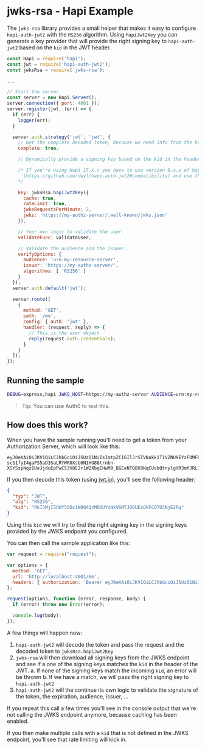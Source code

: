 # jwks-rsa - Hapi Example

The `jwks-rsa` library provides a small helper that makes it easy to configure `hapi-auth-jwt2` with the `RS256` algorithm. Using `hapiJwt2Key` you can generate a key provider that will provide the right signing key to `hapi-auth-jwt2` based on the `kid` in the JWT header.

```js
const Hapi = require('hapi');
const jwt = require('hapi-auth-jwt2');
const jwksRsa = require('jwks-rsa');

...

// Start the server.
const server = new Hapi.Server();
server.connection({ port: 4001 });
server.register(jwt, (err) => {
  if (err) {
    logger(err);
  }

  server.auth.strategy('jwt', 'jwt', {
    // Get the complete decoded token, because we need info from the header (the kid)
    complete: true,

    // Dynamically provide a signing key based on the kid in the header and the signing keys provided by the JWKS endpoint.

    /* If you're using Hapi 17.x.x you have to use version 8.x.x of hapi-auth-jwt2
      (https://github.com/dwyl/hapi-auth-jwt2#compatibility) and use the promise based version jwksRsa.hapiJwt2KeyAsync instead of jwksRsa.hapiJwt2Key
    */

    key: jwksRsa.hapiJwt2Key({
      cache: true,
      rateLimit: true,
      jwksRequestsPerMinute: 2,
      jwks: 'https://my-authz-server/.well-known/jwks.json'
    }),

    // Your own logic to validate the user.
    validateFunc: validateUser,

    // Validate the audience and the issuer.
    verifyOptions: {
      audience: 'urn:my-resource-server',
      issuer: 'https://my-authz-server/',
      algorithms: [ 'RS256' ]
    }
  });
  server.auth.default('jwt');

  server.route([
    {
      method: 'GET',
      path: '/me',
      config: { auth: 'jwt' },
      handler: (request, reply) => {
        // This is the user object
        reply(request.auth.credentials);
      }
    }
  ]);
});
```

## Running the sample

```bash
DEBUG=express,hapi JWKS_HOST=https://my-authz-server AUDIENCE=urn:my-resource-server ISSUER=https://my-authz-server/ node server.js
```

> Tip: You can use Auth0 to test this.

## How does this work?

When you have the sample running you'll need to get a token from your Authorization Server, which will look like this:

```
eyJ0eXAiOiJKV1QiLCJhbGciOiJSUzI1NiIsImtpZCI6IlJrSTVNakk1T1VZNU9EYzFOMFE0UXpNME9VWXpOa1ZHTVRKRE9VRXpRa0ZDT1RVM05qRTJSZyJ9.eyJpc3MiOiJodHRwczovL3NhbmRyaW5vLmF1dGgwLmNvbS8iLCJzdWIiOiJhdXRoMHw1NjMyNTAxZjQ2OGYwZjE3NTZmNGNhYjAiLCJhdWQiOiJQN2JhQnRTc3JmQlhPY3A5bHlsMUZEZVh0ZmFKUzRyViIsImV4cCI6MTQ2ODk2NDkyNiwiaWF0IjoxNDY4OTI4OTI2fQ.NaNeRSDCNu522u4hcVhV65plQOiGPStgSzVW4vR0liZYQBlZ_3OKqCmHXsu28NwVHW7_KfVgOz4m3BK6eMDZk50dAKf9LQzHhiG8acZLzm5bNMU3iobSAJdRhweRht544ZJkzJ-scS1fyI4gaPS5aD3SaLRYWR0Xsb6N1HU86trnbn-XSYSspNqzIUeJjduEpPwC53V8E2r1WZXbqEHwM9_BGEeNTQ8X9NqCUvbQtnylgYR3mfJRL14JsCWNFmmamgNNHAI0uAJo84mu_03I25eVuCK0VYStLPd0XFEyMVFpk48Bg9KNWLMZ7OUGTB_uv_1u19wKYtqeTbt9m1YcPMQ
```

If you then decode this token (using [jwt.io](https://jwt.io)), you'll see the following header:

```json
{
  "typ": "JWT",
  "alg": "RS256",
  "kid": "RkI5MjI5OUY5ODc1N0Q4QzM0OUYzNkVGMTJDOUEzQkFCOTU3NjE2Rg"
}
```

Using this `kid` we will try to find the right signing key in the signing keys provided by the JWKS endpoint you configured.

You can then call the sample application like this:

```js
var request = require("request");

var options = {
  method: 'GET',
  url: 'http://localhost:4001/me',
  headers: { authorization: 'Bearer eyJ0eXAiOiJKV1QiLCJhbGciOiJSUzI1NiIsImtpZCI...' }
};

request(options, function (error, response, body) {
  if (error) throw new Error(error);

  console.log(body);
});
```

A few things will happen now:

 1. `hapi-auth-jwt2` will decode the token and pass the request and the decoded token to `jwksRsa.hapiJwt2Key`
 2. `jwks-rsa` will then download all signing keys from the JWKS endpoint and see if a one of the signing keys matches the `kid` in the header of the JWT.
   a. If none of the signing keys match the incoming `kid`, an error will be thrown
   b. If we have a match, we will pass the right signing key to `hapi-auth-jwt2`
 3. `hapi-auth-jwt2` will the continue its own logic to validate the signature of the token, the expiration, audience, issuer, ...

If you repeat this call a few times you'll see in the console output that we're not calling the JWKS endpoint anymore, because caching has been enabled.

If you then make multiple calls with a `kid` that is not defined in the JWKS endpoint, you'll see that rate limiting will kick in.

